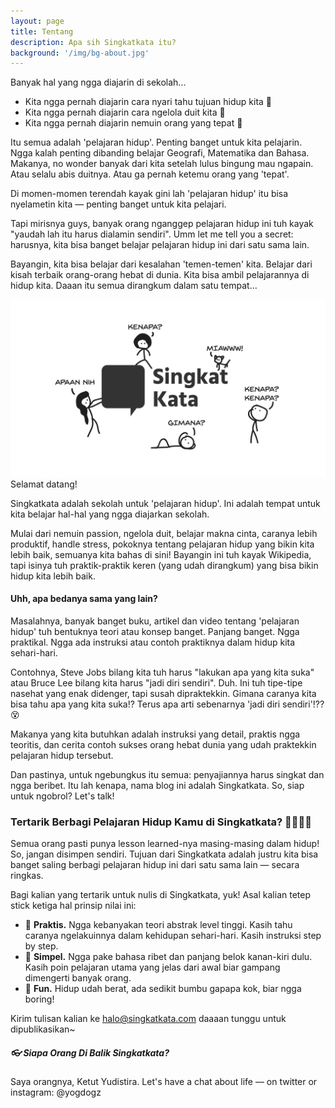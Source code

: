 ```yaml
---
layout: page
title: Tentang
description: Apa sih Singkatkata itu?
background: '/img/bg-about.jpg'
---
```


Banyak hal yang ngga diajarin di sekolah...

- Kita ngga pernah diajarin cara nyari tahu tujuan hidup kita 🚀
- Kita ngga pernah diajarin cara ngelola duit kita 💸
- Kita ngga pernah diajarin nemuin orang yang tepat 💏

Itu semua adalah 'pelajaran hidup'. Penting banget untuk kita pelajarin. Ngga kalah penting dibanding belajar Geografi, Matematika dan Bahasa. Makanya, no wonder banyak dari kita setelah lulus bingung mau ngapain. Atau selalu abis duitnya. Atau ga pernah ketemu orang yang 'tepat'.

Di momen-momen terendah kayak gini lah 'pelajaran hidup' itu bisa nyelametin kita — penting banget untuk kita pelajari.

Tapi mirisnya guys, banyak orang nganggep pelajaran hidup ini tuh kayak "yaudah lah itu harus dialamin sendiri". Umm let me tell you a secret: harusnya, kita bisa banget belajar pelajaran hidup ini dari satu sama lain.

Bayangin, kita bisa belajar dari kesalahan 'temen-temen' kita. Belajar dari kisah terbaik orang-orang hebat di dunia. Kita bisa ambil pelajarannya di hidup kita. Daaan itu semua dirangkum dalam satu tempat...

<img class="img-fluid" src="/img/singkatkata-familyscene.jpg">
<span class="caption text-muted">Selamat datang!</span>

Singkatkata adalah sekolah untuk 'pelajaran hidup'. Ini adalah tempat untuk kita belajar hal-hal yang ngga diajarkan sekolah.

Mulai dari nemuin passion, ngelola duit, belajar makna cinta, caranya lebih produktif, handle stress, pokoknya tentang pelajaran hidup yang bikin kita lebih baik, semuanya kita bahas di sini! Bayangin ini tuh kayak Wikipedia, tapi isinya tuh praktik-praktik keren (yang udah dirangkum) yang bisa bikin hidup kita lebih baik.

#### Uhh, apa bedanya sama yang lain?

Masalahnya, banyak banget buku, artikel dan video tentang 'pelajaran hidup' tuh bentuknya teori atau konsep banget. Panjang banget. Ngga praktikal. Ngga ada instruksi atau contoh praktiknya dalam hidup kita sehari-hari.

Contohnya, Steve Jobs bilang kita tuh harus "lakukan apa yang kita suka" atau Bruce Lee bilang kita harus "jadi diri sendiri". Duh. Ini tuh tipe-tipe nasehat yang enak didenger, tapi susah dipraktekkin. Gimana caranya kita bisa tahu apa yang kita suka!? Terus apa arti sebenarnya 'jadi diri sendiri'!?? 😵

Makanya yang kita butuhkan adalah instruksi yang detail, praktis ngga teoritis, dan cerita contoh sukses orang hebat dunia yang udah praktekkin pelajaran hidup tersebut.

Dan pastinya, untuk ngebungkus itu semua: penyajiannya harus singkat dan ngga beribet. Itu lah kenapa, nama blog ini adalah Singkatkata. So, siap untuk ngobrol? Let's talk!

### Tertarik Berbagi Pelajaran Hidup Kamu di Singkatkata? 🙋‍♀️🙋‍♂️

Semua orang pasti punya lesson learned-nya masing-masing dalam hidup! So, jangan disimpen sendiri. Tujuan dari Singkatkata adalah justru kita bisa banget saling berbagi pelajaran hidup ini dari satu sama lain — secara ringkas.

Bagi kalian yang tertarik untuk nulis di Singkatkata, yuk! Asal kalian tetep stick ketiga hal prinsip nilai ini:

- 🎯 **Praktis.** Ngga kebanyakan teori abstrak level tinggi. Kasih tahu caranya ngelakuinnya dalam kehidupan sehari-hari. Kasih instruksi step by step.
- 📏 **Simpel.** Ngga pake bahasa ribet dan panjang belok kanan-kiri dulu. Kasih poin pelajaran utama yang jelas dari awal biar gampang dimengerti banyak orang.
- 🤣 **Fun.** Hidup udah berat, ada sedikit bumbu gapapa kok, biar ngga boring!

Kirim tulisan kalian ke halo@singkatkata.com daaaan tunggu untuk dipublikasikan~


##### 👓 Siapa Orang Di Balik Singkatkata?

Saya orangnya, Ketut Yudistira. Let's have a chat about life — on twitter or instagram: @yogdogz
